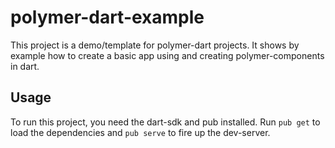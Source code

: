 # polymer-dart-example

This project is a demo/template for polymer-dart projects. It shows by example how to create a basic app using and creating polymer-components in dart.

## Usage

To run this project, you need the dart-sdk and pub installed. Run `pub get` to load the dependencies and `pub serve` to fire up the dev-server.